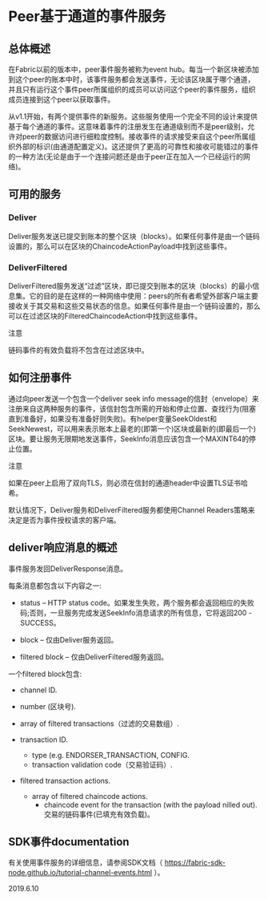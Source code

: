 # Peer基于通道的事件服务

## 总体概述

在Fabric以前的版本中，peer事件服务被称为event hub。每当一个新区块被添加到这个peer的账本中时，该事件服务都会发送事件，无论该区块属于哪个通道，并且只有运行这个事件peer所属组织的成员可以访问这个peer的事件服务，组织成员连接到这个peer以获取事件。

从v1.1开始，有两个提供事件的新服务。这些服务使用一个完全不同的设计来提供基于每个通道的事件。这意味着事件的注册发生在通道级别而不是peer级别，允许对peer的数据访问进行细粒度控制。接收事件的请求接受来自这个peer所属组织外部的标识(由通道配置定义)。这还提供了更高的可靠性和接收可能错过的事件的一种方法(无论是由于一个连接问题还是由于peer正在加入一个已经运行的网络)。

## 可用的服务

### Deliver

Deliver服务发送已提交到账本的整个区块（blocks）。如果任何事件是由一个链码设置的，那么可以在区块的ChaincodeActionPayload中找到这些事件。

### DeliverFiltered

DeliverFiltered服务发送“过滤”区块，即已提交到账本的区块（blocks）的最小信息集。它的目的是在这样的一种网络中使用：peers的所有者希望外部客户端主要接收关于其交易和这些交易状态的信息。如果任何事件是由一个链码设置的，那么可以在过滤区块的FilteredChaincodeAction中找到这些事件。

注意

链码事件的有效负载将不包含在过滤区块中。

## 如何注册事件

通过向peer发送一个包含一个deliver seek info message的信封（envelope）来注册来自这两种服务的事件，该信封包含所需的开始和停止位置、查找行为(阻塞直到准备好，如果没有准备好则失败)。有helper变量SeekOldest和SeekNewest，可以用来表示账本上最老的(即第一个)区块或最新的(即最后一个)区块。要让服务无限期地发送事件，SeekInfo消息应该包含一个MAXINT64的停止位置。

注意

如果在peer上启用了双向TLS，则必须在信封的通道header中设置TLS证书哈希。

默认情况下，Deliver服务和DeliverFiltered服务都使用Channel Readers策略来决定是否为事件授权请求的客户端。

## deliver响应消息的概述

事件服务发回DeliverResponse消息。

每条消息都包含以下内容之一:

* status –  HTTP status code。如果发生失败，两个服务都会返回相应的失败码;否则，一旦服务完成发送SeekInfo消息请求的所有信息，它将返回200 - SUCCESS。

* block – 仅由Deliver服务返回。

* filtered block – 仅由DeliverFiltered服务返回。

一个filtered block包含:

* channel ID.

* number (区块号).

* array of filtered transactions（过滤的交易数组）.

* transaction ID.

    * type (e.g. ENDORSER_TRANSACTION, CONFIG.
    * transaction validation code（交易验证码）.
* filtered transaction actions.
    * array of filtered chaincode actions.
        * chaincode event for the transaction (with the payload nilled out).交易的链码事件(已填充有效负载)。

## SDK事件documentation

有关使用事件服务的详细信息，请参阅SDK文档（ https://fabric-sdk-node.github.io/tutorial-channel-events.html ）。

2019.6.10
